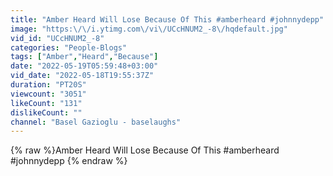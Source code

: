 ```yaml
---
title: "Amber Heard Will Lose Because Of This #amberheard #johnnydepp"
image: "https:\/\/i.ytimg.com\/vi\/UCcHNUM2_-8\/hqdefault.jpg"
vid_id: "UCcHNUM2_-8"
categories: "People-Blogs"
tags: ["Amber","Heard","Because"]
date: "2022-05-19T05:59:48+03:00"
vid_date: "2022-05-18T19:55:37Z"
duration: "PT20S"
viewcount: "3051"
likeCount: "131"
dislikeCount: ""
channel: "Basel Gazioglu - baselaughs"
---
```

{% raw %}Amber Heard Will Lose Because Of This #amberheard #johnnydepp {% endraw %}
